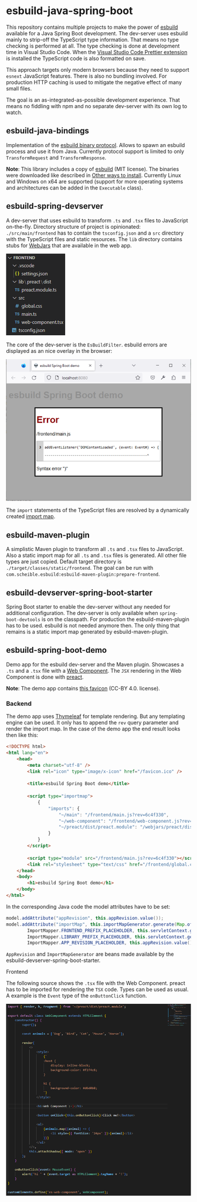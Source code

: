 # esbuild-java-spring-boot

This repository contains multiple projects to make the power of [esbuild](https://esbuild.github.io/) available for a Java Spring Boot development.
The dev-server uses esbuild mainly to strip-off the TypeScript type information.
That means no type checking is performed at all.
The type checking is done at development time in Visual Studio Code.
When the [Visual Studio Code Prettier extension](https://marketplace.visualstudio.com/items?itemName=esbenp.prettier-vscode) is installed the TypeScript code is also formatted on save.

This approach targets only modern browsers because they need to support `esnext` JavaScript features.
There is also no bundling involved.
For production HTTP caching is used to mitigate the negative effect of many small files.

The goal is an as-integrated-as-possible development experience.
That means no fiddling with npm and no separate dev-server with its own log to watch.

## esbuild-java-bindings

Implementation of the [esbuild binary protocol](https://github.com/evanw/esbuild/blob/main/lib/shared/stdio_protocol.ts).
Allows to spawn an esbuild process and use it from Java.
Currently protocol support is limited to only `TransformRequest` and `TransformResponse`.

**Note**: This library includes a copy of [esbuild](https://github.com/evanw/esbuild) (MIT license). The binaries were downloaded like described in [Other ways to install](https://esbuild.github.io/getting-started/#other-ways-to-install). Currently Linux and Windows on x64 are supported (support for more operating systems and architectures can be added in the `Executable` class).

## esbuild-spring-devserver

A dev-server that uses esbuild to transform `.ts` and `.tsx` files to JavaScript on-the-fly.
Directory structure of project is opinionated: `./src/main/frontend` has to contain the `tsconfig.json` and a `src` directory with the TypeScript files and static resources.
The `lib` directory contains stubs for [WebJars](https://www.baeldung.com/maven-webjars) that are available in the web app.

![directory structure](directory-structure.png)

The core of the dev-server is the `EsBuildFilter`.
esbuild errors are displayed as an nice overlay in the browser:

![error overlay](error-overlay.png)

The `import` statements of the TypeScript files are resolved by a dynamically created [import map](https://www.digitalocean.com/community/tutorials/how-to-dynamically-import-javascript-with-import-maps).

## esbuild-maven-plugin

A simplistic Maven plugin to transform all `.ts` and `.tsx` files to JavaScript.
Also a static import map for all `.ts` and `.tsx` files is generated.
All other file types are just copied.
Default target directory is `./target/classes/static/frontend`.
The goal can be run with `com.scheible.esbuild:esbuild-maven-plugin:prepare-frontend`.

## esbuild-devserver-spring-boot-starter

Spring Boot starter to enable the dev-server without any needed for additional configuration.
The dev-server is only available when `spring-boot-devtools` is on the classpath.
For production the esbuild-maven-plugin has to be used.
esbuild is not needed anymore then.
The only thing that remains is a static import map generated by esbuild-maven-plugin.

## esbuild-spring-boot-demo

Demo app for the esbuild dev-server and the Maven plugin.
Showcases a `.ts` and a `.tsx` file with a [Web Component](https://developer.mozilla.org/en-US/docs/Web/Web_Components).
The `JSX` rendering in the Web Component is done with [preact](https://preactjs.com/).

**Note**: The demo app contains [this favicon](https://favicon.io/emoji-favicons/alien/) (CC-BY 4.0. license).

### Backend

The demo app uses [Thymeleaf](https://www.thymeleaf.org/) for template rendering.
But any templating engine can be used.
It only has to append the `rev` query parameter and render the import map.
In the case of the demo app the end result looks then like this:

```html
<!DOCTYPE html>
<html lang="en">
	<head>
		<meta charset="utf-8" />
		<link rel="icon" type="image/x-icon" href="/favicon.ico" />

		<title>esbuild Spring Boot demo</title>

		<script type="importmap">
			{
				"imports": {
					"~/main": "/frontend/main.js?rev=6c4f330",
					"~/web-component": "/frontend/web-component.js?rev=6c4f330",
					"~/preact/dist/preact.module": "/webjars/preact/dist/preact.module.js?rev=6c4f330"
				}
			}
		</script>

		<script type="module" src="/frontend/main.js?rev=6c4f330"></script>
		<link rel="stylesheet" type="text/css" href="/frontend/global.css?rev=6c4f330" />
	</head>
	<body>
		<h1>esbuild Spring Boot demo</h1>
	</body>
</html>
```

In the corresponding Java code the model attributes have to be set:

```java
model.addAttribute("appRevision", this.appRevision.value());
model.addAttribute("importMap", this.importMapGenerator.generate(Map.of( //
		ImportMapper.FRONTEND_PREFIX_PLACEHOLDER, this.servletContext.getContextPath() + "/frontend", //
		ImportMapper.LIBRARY_PREFIX_PLACEHOLDER, this.servletContext.getContextPath() + "/webjars", //
		ImportMapper.APP_REVISION_PLACEHOLDER, this.appRevision.value())));
```

`AppRevision` and `ImportMapGenerator` are beans made available by the esbuild-devserver-spring-boot-starter.

Frontend

The following source shows the `.tsx` file with the Web Component.
preact has to be imported for rendering the `TSX` code.
Types can be used as usual.
A example is the `Event` type of the `onButtonClick` function.

![tsx web component](tsx-web-component.png)
